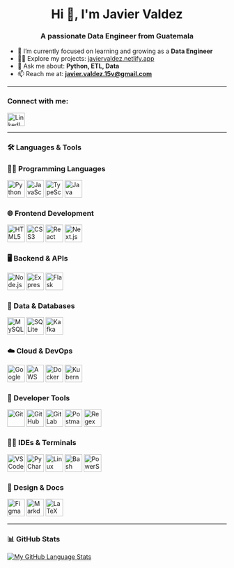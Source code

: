 <h1 align="center">Hi 👋, I'm Javier Valdez</h1>
<h3 align="center">A passionate Data Engineer from Guatemala</h3>

- 🌱 I’m currently focused on learning and growing as a **Data Engineer**  
- 👨‍💻 Explore my projects: [javiervaldez.netlify.app](https://javiervaldez.netlify.app/)  
- 💬 Ask me about: **Python, ETL, Data**  
- 📫 Reach me at: **javier.valdez.15v@gmail.com**

---

<h3 align="left">Connect with me:</h3>
<p align="left">
  <a href="https://www.linkedin.com/in/javier-valdez-one/?locale=en_US" target="_blank">
    <img src="https://raw.githubusercontent.com/rahuldkjain/github-profile-readme-generator/master/src/images/icons/Social/linked-in-alt.svg" alt="LinkedIn" height="30" width="40" />
  </a>
</p>

---

<h3 align="left">🛠️ Languages & Tools</h3>

### 👨‍💻 Programming Languages
<p>
  <img src="https://skillicons.dev/icons?i=py" alt="Python" height="40"/>
  <img src="https://skillicons.dev/icons?i=js" alt="JavaScript" height="40"/>
  <img src="https://skillicons.dev/icons?i=ts" alt="TypeScript" height="40"/>
  <img src="https://skillicons.dev/icons?i=java" alt="Java" height="40"/>
</p>

### 🌐 Frontend Development
<p>
  <img src="https://skillicons.dev/icons?i=html" alt="HTML5" height="40"/>
  <img src="https://skillicons.dev/icons?i=css" alt="CSS3" height="40"/>
  <img src="https://skillicons.dev/icons?i=react" alt="React" height="40"/>
  <img src="https://skillicons.dev/icons?i=nextjs" alt="Next.js" height="40"/>
</p>

### 🖥️ Backend & APIs
<p>
  <img src="https://skillicons.dev/icons?i=nodejs" alt="Node.js" height="40"/>
  <img src="https://skillicons.dev/icons?i=express" alt="Express" height="40"/>
  <img src="https://skillicons.dev/icons?i=flask" alt="Flask" height="40"/>
</p>

### 🧠 Data & Databases
<p>
  <img src="https://skillicons.dev/icons?i=mysql" alt="MySQL" height="40"/>
  <img src="https://skillicons.dev/icons?i=sqlite" alt="SQLite" height="40"/>
  <img src="https://skillicons.dev/icons?i=kafka" alt="Kafka" height="40"/>
</p>

### ☁️ Cloud & DevOps
<p>
  <img src="https://skillicons.dev/icons?i=gcp" alt="Google Cloud" height="40"/>
  <img src="https://skillicons.dev/icons?i=aws" alt="AWS" height="40"/>
  <img src="https://skillicons.dev/icons?i=docker" alt="Docker" height="40"/>
  <img src="https://skillicons.dev/icons?i=kubernetes" alt="Kubernetes" height="40"/>
</p>

### 🧰 Developer Tools
<p>
  <img src="https://skillicons.dev/icons?i=git" alt="Git" height="40"/>
  <img src="https://skillicons.dev/icons?i=github" alt="GitHub" height="40"/>
  <img src="https://skillicons.dev/icons?i=gitlab" alt="GitLab" height="40"/>
  <img src="https://skillicons.dev/icons?i=postman" alt="Postman" height="40"/>
  <img src="https://skillicons.dev/icons?i=regex" alt="Regex" height="40"/>
</p>

### 🧑‍💻 IDEs & Terminals
<p>
  <img src="https://skillicons.dev/icons?i=vscode" alt="VS Code" height="40"/>
  <img src="https://skillicons.dev/icons?i=pycharm" alt="PyCharm" height="40"/>
  <img src="https://skillicons.dev/icons?i=linux" alt="Linux" height="40"/>
  <img src="https://skillicons.dev/icons?i=bash" alt="Bash" height="40"/>
  <img src="https://skillicons.dev/icons?i=powershell" alt="PowerShell" height="40"/>
</p>

### 🎨 Design & Docs
<p>
  <img src="https://skillicons.dev/icons?i=figma" alt="Figma" height="40"/>
  <img src="https://skillicons.dev/icons?i=md" alt="Markdown" height="40"/>
  <img src="https://skillicons.dev/icons?i=latex" alt="LaTeX" height="40"/>
</p>

---

<h3 align="left">📊 GitHub Stats</h3>

[![My GitHub Language Stats](https://github-readme-stats.vercel.app/api/top-langs/?username=xavi-val&langs_count=10&theme=tokyonight&layout=compact)]()
